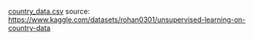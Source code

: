 [country_data.csv](data/country_data.csv) source:  
https://www.kaggle.com/datasets/rohan0301/unsupervised-learning-on-country-data